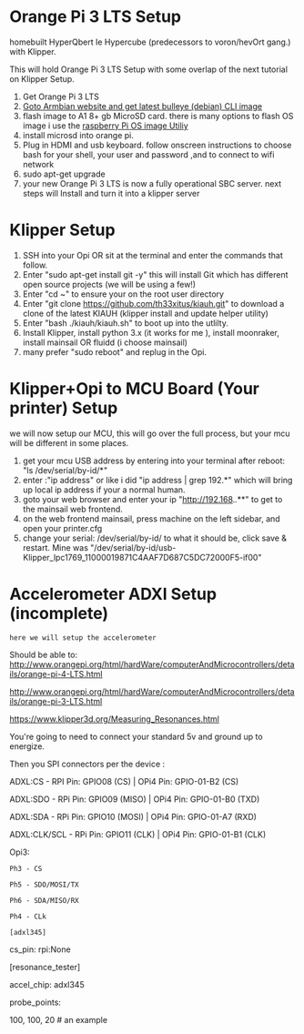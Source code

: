 # Orange Pi 3 LTS Setup
 homebuilt HyperQbert Ie Hypercube (predecessors to voron/hevOrt gang.)  with Klipper. 
 
 This will hold Orange Pi 3 LTS Setup with some overlap of the next tutorial on Klipper Setup.

1. Get Orange Pi 3 LTS
2. [Goto Armbian website and get latest bulleye (debian) CLI image](https://redirect.armbian.com/region/NA/orangepi3-lts/Bullseye_current)
3. flash image to A1 8+ gb MicroSD card. there is many options to flash OS image i use the [raspberry Pi OS image Utiliy](https://www.raspberrypi.com/software/)
4. install microsd into orange pi. 
5. Plug in HDMI and usb keyboard. follow onscreen instructions to choose bash for your shell, your user and password ,and to connect to wifi network
6. sudo apt-get upgrade
7. your new Orange Pi 3 LTS is now a fully operational SBC server. next steps will Install and turn it into a klipper server

# Klipper Setup

1. SSH into your Opi OR sit at the terminal and enter the commands that follow.
2. Enter "sudo apt-get install git -y" this will install Git which has different open source projects (we will be using a few!)
3. Enter "cd ~" to ensure your on the root user directory
4. Enter "git clone https://github.com/th33xitus/kiauh.git" to download a clone of the latest KIAUH (klipper install and update helper utility)
5. Enter "bash ./kiauh/kiauh.sh" to boot up into the utlilty.
6. Install Klipper, install python 3.x (it works for me ), install moonraker, install mainsail OR fluidd (i choose mainsail)
7. many prefer  "sudo reboot" and replug in the Opi.

# Klipper+Opi to MCU Board (Your printer) Setup
we will now setup our MCU, this will go over the full process, but your mcu will be different in some places.

1. get your mcu USB address by entering into your terminal after reboot: "ls /dev/serial/by-id/*"
2. enter :"ip address" or like i did "ip address | grep 192.*" which will bring up local ip address if your a normal human.
3. goto your web browser and enter your ip "http://192.168.*.***" to get to the mainsail web frontend.
4. on the web frontend mainsail, press machine on the left sidebar, and open your printer.cfg 
5. change your serial: /dev/serial/by-id/<your-mcu-id> to what it should be, click save & restart. Mine was "/dev/serial/by-id/usb-Klipper_lpc1769_11000019871C4AAF7D687C5DC72000F5-if00"


# Accelerometer ADXl Setup (incomplete)
    here we will setup the accelerometer 
Should be able to: http://www.orangepi.org/html/hardWare/computerAndMicrocontrollers/details/orange-pi-4-LTS.html

http://www.orangepi.org/html/hardWare/computerAndMicrocontrollers/details/orange-pi-3-LTS.html

https://www.klipper3d.org/Measuring_Resonances.html

You're going to need to connect your standard 5v and ground up to energize.

Then you SPI connectors per the device :

ADXL:CS - RPI Pin: GPIO08 (CS) | OPi4 Pin: GPIO-01-B2 (CS)

ADXL:SDO - RPi Pin: GPIO09 (MISO) | OPi4 Pin: GPIO-01-B0 (TXD)

ADXL:SDA - RPi Pin: GPIO10 (MOSI) | OPi4 Pin: GPIO-01-A7 (RXD)

ADXL:CLK/SCL - RPi Pin: GPIO11 (CLK) | OPi4 Pin: GPIO-01-B1 (CLK)

Opi3:

    Ph3 - CS

    Ph5 - SDO/MOSI/TX

    Ph6 - SDA/MISO/RX

    Ph4 - CLk

    [adxl345]

cs_pin: rpi:None

[resonance_tester]

accel_chip: adxl345

probe_points:

100, 100, 20 # an example

